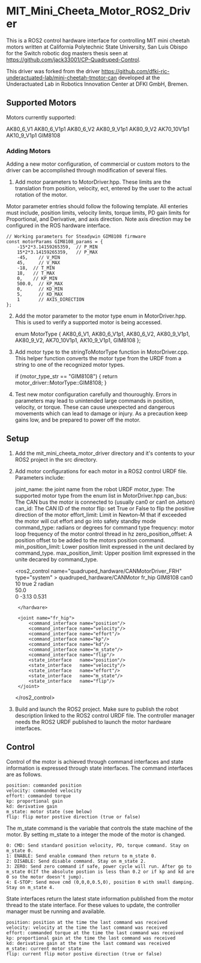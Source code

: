 # MIT_Mini_Cheeta_Motor_ROS2_Driver

This is a ROS2 control hardware interface for controlling MIT mini cheetah motors written at California Polytechnic State University, San Luis Obispo for the Switch robotic dog masters thesis seen at https://github.com/jack33001/CP-Quadruped-Control. 

This driver was forked from the driver https://github.com/dfki-ric-underactuated-lab/mini-cheetah-tmotor-can developed at the Underactuated Lab in Robotics Innovation Center at DFKI GmbH, Bremen. 

## Supported Motors

Motors currently supported:

  AK80_6_V1
  AK80_6_V1p1
  AK80_6_V2
  AK80_9_V1p1
  AK80_9_V2
  AK70_10V1p1
  AK10_9_V1p1
  GIM8108

### Adding Motors

Adding a new motor configuration, of commercial or custom motors to the driver can be accomplished through modification of several files. 

1. Add motor parameters to MotorDriver.hpp. These limits are the translation from position, velocity, ect, entered by the user to the actual rotation of the motor. 

Motor parameter entries should follow the following template. All enteries must include, position limits, velocity limits, torque limits, PD gain limits for Proportional, and Derivative, and axis direction. Note axis direction may be configured in the ROS hardware interface. 

    // Working parameters for Steadywin GIM8108 firmware
    const motorParams GIM8108_params = {
        -15*2*3.14159265359,  // P_MIN
        15*2*3.14159265359,   // P_MAX
        -45,    // V_MIN
        45,     // V_MAX
        -18,  // T_MIN
        18,   // T_MAX
        0,    // KP_MIN
        500.0,  // KP_MAX
        0,      // KD_MIN
        5,      // KD_MAX
        1       // AXIS_DIRECTION
    };

2. Add the motor parameter to the motor type enum in MotorDriver.hpp. This is used to verify a supported motor is being accessed.

    enum MotorType {
    AK80_6_V1,
    AK80_6_V1p1,
    AK80_6_V2,
    AK80_9_V1p1,
    AK80_9_V2,
    AK70_10V1p1,
    AK10_9_V1p1,
    GIM8108
    };

3. Add motor type to the stringToMotorType function in MotorDriver.cpp. This helper function converts the motor type from the URDF from a string to one of the recognized motor types. 

    if (motor_type_str == "GIM8108") {
        return motor_driver::MotorType::GIM8108;
    }

4. Test new motor configuration carefully and thouroughly. Errors in parameters may lead to unintended large commands in position, velocity, or torque. These can cause unexpected and dangerous movements which can lead to damage or injury. As a precaution keep gains low, and be prepared to power off the motor. 

## Setup

1. Add the mit_mini_cheeta_motor_driver directory and it's contents to your ROS2 project in the src directory. 

2. Add motor configurations for each motor in a ROS2 control URDF file. Parameters include:

    joint_name: the joint name from the robot URDF
    motor_type: The supported motor type from the enum list in MotorDriver.hpp
    can_bus: The CAN bus the motor is connected to (usually can0 or can1 on Jetson)
    can_id: The CAN ID of the motor
    flip: set True or False to flip the positive direction of the motor
    effort_limit: Limit in Newton-M that if exceeded the motor will cut effort and go into safety standby mode
    command_type: radians or degrees for command type
    frequency: motor loop frequency of the motor control thread in hz
    zero_position_offset: A position offset to be added to the motors position command. 
    min_position_limit: Lower position limit expressed in the unit declared by command_type.
    max_position_limit: Upper position limit expressed in the unite decared by command_type. 
              

   <ros2_control name="quadruped_hardware/CANMotorDriver_FRH" type="system" > 
        <hardware>
            <plugin>quadruped_hardware/CANMotor</plugin>
            <param name="joint_name">fr_hip</param> 
            <param name="motor_type">GIM8108</param>
            <param name="can_bus" >can0</param>
            <param name="can_id" >10</param>
            <param name="flip" >true</param>
            <param name="effort_limit" >2</param>
            <param name="command_type" >radian</param>     
            <param name="frequency" >50.0</param>   
            <param name="zero_position_offset" >0</param>
            <param name="min_position_limit" >-3.13</param>
            <param name="max_position_limit" >0.531</param>

        </hardware>

        <joint name="fr_hip">
            <command_interface name="position"/>
            <command_interface name="velocity"/>
            <command_interface name="effort"/>
            <command_interface name="kp"/>
            <command_interface name="kd"/>
            <command_interface name="m_state"/>
            <command_interface name="flip"/>
            <state_interface   name="position"/>
            <state_interface   name="velocity"/>
            <state_interface   name="effort"/>
            <state_interface   name="m_state"/>
            <state_interface   name="flip"/>
        </joint>
    </ros2_control>

3. Build and launch the ROS2 project. Make sure to publish the robot description linked to the ROS2 control URDF file. The controller manager needs the ROS2 URDF published to launch the motor hardware interfaces. 

## Control

Control of the motor is achieved through command interfaces and state information is expressed through state interfaces. The command interfaces are as follows.

    position: commanded position 
    velocity: commanded velocity
    effort: commanded torque
    kp: proportional gain
    kd: derivative gain
    m_state: motor state (see below)
    flip: flip motor postive direction (true or false)

The m_state command is the variable that controls the state machine of the motor. By setting m_state to a integer the mode of the motor is changed.
 
    0: CMD: Send standard position velocity, PD, torque command. Stay on m_state 0.
    1: ENABLE: Send enable command then return to m_state 0.
    2: DISABLE: Send disable command. Stay on m_state 2.
    3: ZERO: Send zero command if safe, power cycle will run. After go to m_state 0(If the absolute postion is less than 0.2 or if kp and kd are 0 so the motor doesn't jump).
    4: E-STOP: Send move cmd (0,0,0,0.5,0), position 0 with small damping. Stay on m_state 4. 


State interfaces return the latest state information published from the motor thread to the state interface. For these values to update, the controller manager must be running and available. 

    position: position at the time the last command was received
    velocity: velocity at the time the last command was received
    effort: commanded torque at the time the last command was received
    kp: proportional gain at the time the last command was received
    kd: derivative gain at the time the last command was received
    m_state: current motor state 
    flip: current flip motor postive direction (true or false)


